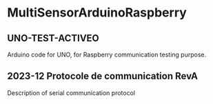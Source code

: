 # MultiSensorArduinoRaspberry

## UNO-TEST-ACTIVEO
Arduino code for UNO, for Raspberry communication testing purpose.

## 2023-12 Protocole de communication RevA
Description of serial communication protocol
